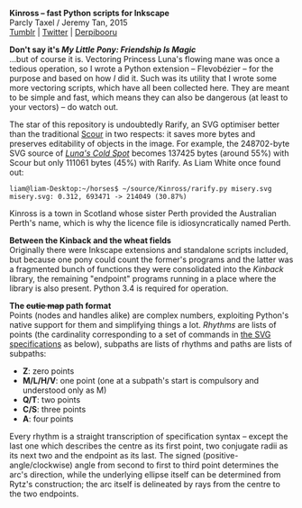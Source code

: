 **Kinross – fast Python scripts for Inkscape**  
Parcly Taxel / Jeremy Tan, 2015  
[Tumblr](http://parclytaxel.tumblr.com) | [Twitter](https://twitter.com/Parcly_Taxel) | [Derpibooru](https://derpiboo.ru/profiles/Parcly+Taxel)  

**Don't say it's _My Little Pony: Friendship Is Magic_**  
…but of course it is. Vectoring Princess Luna's flowing mane was once a tedious operation, so I wrote a Python extension – Flevobézier – for the purpose and based on how *I* did it. Such was its utility that I wrote some more vectoring scripts, which have all been collected here. They are meant to be simple and fast, which means they can also be dangerous (at least to your vectors) – do watch out.

The star of this repository is undoubtedly Rarify, an SVG optimiser better than the traditional [Scour](http://codedread.com/scour) in two respects: it saves more bytes and preserves editability of objects in the image. For example, the 248702-byte SVG source of [*Luna's Cold Spot*](https://derpiboo.ru/505397) becomes 137425 bytes (around 55%) with Scour but only 111061 bytes (45%) with Rarify. As Liam White once found out:

    liam@liam-Desktop:~/horses$ ~/source/Kinross/rarify.py misery.svg
    misery.svg: 0.312, 693471 -> 214049 (30.87%)
Kinross is a town in Scotland whose sister Perth provided the Australian Perth's name, which is why the licence file is idiosyncratically named Perth.

**Between the Kinback and the wheat fields**  
Originally there were Inkscape extensions and standalone scripts included, but because one pony could count the former's programs and the latter was a fragmented bunch of functions they were consolidated into the _Kinback_ library, the remaining "endpoint" programs running in a place where the library is also present. Python 3.4 is required for operation.

**The ~~cutie map~~ path format**  
Points (nodes and handles alike) are complex numbers, exploiting Python's native support for them and simplifying things a lot. *Rhythms* are lists of points (the cardinality corresponding to a set of commands in [the SVG specifications](http://www.w3.org/TR/SVG11/paths.html) as below), subpaths are lists of rhythms and paths are lists of subpaths:
* **Z**: zero points
* **M/L/H/V**: one point (one at a subpath's start is compulsory and understood only as M)
* **Q/T**: two points
* **C/S**: three points
* **A**: four points

Every rhythm is a straight transcription of specification syntax – except the last one which describes the centre as its first point, two conjugate radii as its next two and the endpoint as its last. The signed (positive-angle/clockwise) angle from second to first to third point determines the arc's direction, while the underlying ellipse itself can be determined from Rytz's construction; the arc itself is delineated by rays from the centre to the two endpoints.
